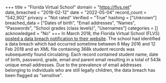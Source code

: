 +++
title = "Florida Virtual School"
domain = "https://flvs.net"
date_breached = "2018-02-12"
date = "2022-05-04"
record_count = "542,902"
privacy = "Not rated"
Verified = "True"
hashing = ["Unknown"]
breached_data = ["Dates of birth", "Email addresses", "Names", "Passwords", "School grades (class levels)", "Usernames"]
categories = []
acknowledged = "No"
+++
In March 2018, the Florida Virtual School (FLVS) <a href="https://www.flvs.net/notices?source=homepage" target="_blank" rel="noopener">posted a data breach notification to their website</a>. The school had identified a data breach which had occurred sometime between 6 May 2016 and 12 Feb 2018 and an XML file containing 368k student records was subsequently found circulating. Each record contained student name, date of birth, password, grade, email <em>and</em> parent email resulting in a total of 543k unique email addresses. Due to the prevalence of email addresses belonging to individuals who are still legally children, the data breach has been flagged as &quot;sensitive&quot;.
